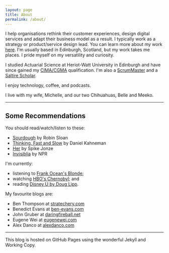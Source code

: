 ```yaml
---
layout: page
title: About
permalink: /about/
---
```


I help organisations rethink their customer experiences, design digital services and adapt their business model as a result. I typically work as a strategy or product/service design lead. You can learn more about my work [here](/work.md/). I'm usually based in Edinburgh, Scotland, but my work takes me places. I pride myself on my versatility and curiosity.

I studied Actuarial Science at Heriot-Watt University in Edinburgh and have since gained my [CIMA/CGMA](https://www.cimaglobal.com/Members/Your-Membership-Information/The-CGMA-Designation/) qualification. I'm also a [ScrumMaster](https://www.scrumalliance.org/community/profile/mconnochie) and a [Saltire Scholar](https://www.hw.ac.uk/about/news/archive/2013/saltire-society-12709.htm).

I enjoy technology, coffee, and podcasts.

I live with my wife, Michelle, and our two Chihuahuas, Belle and Meeko.

---

## Some Recommendations

You should read/watch/listen to these:
* [Sourdough](https://www.robinsloan.com/books/sourdough/) by Robin Sloan
* [Thinking, Fast and Slow](https://scholar.princeton.edu/kahneman/publications-0) by Daniel Kahneman
* [Her](https://letterboxd.com/film/her/) by Spike Jonze
* [Invisiblia](https://www.npr.org/programs/invisibilia/) by NPR

I'm currently:
* listening to [Frank Ocean's Blonde](https://music.apple.com/gb/album/blonde/1146195596);
* watching [HBO's Chernobyl](https://www.hbo.com/chernobyl); and
* reading [Disney U by Doug Lipp](https://www.douglipp.com/books/).

My favourite blogs are:

* Ben Thompson at [stratechery.com](https://stratechery.com)
* Benedict Evans at [ben-evans.com](https://www.ben-evans.com)
* John Gruber at [daringfireball.net](https://daringfireball.net)
* Eugene Wei at [eugenewei.com](http://www.eugenewei.com)
* Alex Danco at [alexdanco.com](https://alexdanco.com/)

---

This blog is hosted on GitHub Pages using the wonderful Jekyll and Working Copy.
